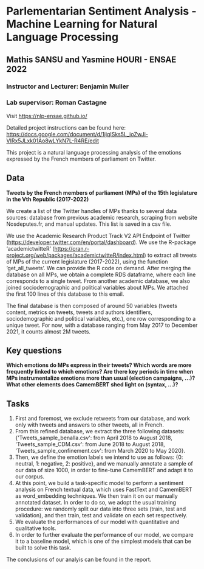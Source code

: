 # Parlementarian Sentiment Analysis - Machine Learning for Natural Language Processing
## Mathis SANSU and Yasmine HOURI - ENSAE 2022
### Instructor and Lecturer: Benjamin Muller
### Lab supervisor: Roman Castagne

Visit https://nlp-ensae.github.io/

Detailed project instructions can be found here: https://docs.google.com/document/d/1ijqISks5L_ioZwJi-VIRx5JLxk01Ao8wLYkN7L-R4RE/edit

This project is a natural language processing analysis of the emotions expressed by the French members of parliament on Twitter.

## Data
**Tweets by the French members of parliament (MPs) of the 15th legislature in the Vth Republic (2017-2022)**

We create a list of the Twitter handles of MPs thanks to several data sources: database from previous academic research, scraping from website Nosdeputes.fr, and manual updates. This list is saved in a csv file.

We use the Academic Research Product Track V2 API Endpoint of Twitter (https://developer.twitter.com/en/portal/dashboard). We use the R-package ‘academictwitteR’ (https://cran.r-project.org/web/packages/academictwitteR/index.html) to extract all tweets of MPs of the current legislature (2017-2022), using the function ‘get_all_tweets’. We can provide the R code on demand. After merging the database on all MPs, we obtain a complete RDS dataframe, where each line corresponds to a single tweet. From another academic database, we also joined sociodemographic and political variables about MPs. We attached the first 100 lines of this database to this email.

The final database is then composed of around 50 variables (tweets content, metrics on tweets, tweets and authors identifiers, sociodemographic and political variables, etc.), one row corresponding to a unique tweet. For now, with a database ranging from May 2017 to December 2021, it counts almost 2M tweets.

## Key questions
**Which emotions do MPs express in their tweets? Which words are more frequently linked to which emotions? Are there key periods in time when MPs instrumentalize emotions more than usual (election campaigns, …)? What other elements does CamemBERT shed light on (syntax, …)?**

## Tasks
1. First and foremost, we exclude retweets from our database, and work only with tweets and answers to other tweets, all in French.
2. From this refined database, we extract the three following datasets: {'Tweets_sample_benalla.csv': from April 2018 to August 2018, 'Tweets_sample_CDM.csv': from June 2018 to August 2018, 'Tweets_sample_confinement.csv': from March 2020 to May 2020}. 
4. Then, we define the emotion labels we intend to use as follows: {0: neutral, 1: negative, 2: positive}, and we manually annotate a sample of our data of size 1000, in order to fine-tune CamemBERT and adapt it to our corpus.
6. At this point, we build a task-specific model to perform a sentiment analysis on French textual data, which uses FastText and CamemBERT as word_embedding techniques. We then train it on our manually annotated dataset. In order to do so, we adopt the usual training procedure: we randomly split our data into three sets (train, test and validation), and then train, test and validate on each set respectively.
7. We evaluate the performances of our model with quantitative and qualitative tools.
8. In order to further evaluate the performance of our model, we compare it to a baseline model, which is one of the simplest models that can be built to solve this task.

The conclusions of our analyis can be found in the report.

